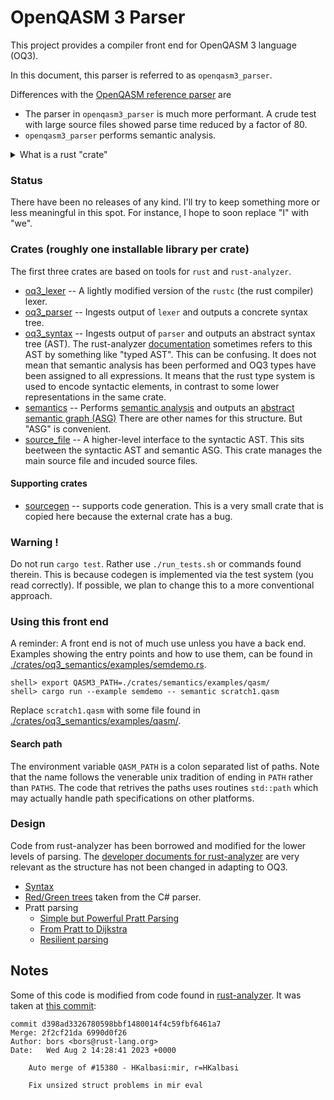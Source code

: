 # OpenQASM 3 Parser

This project provides a compiler front end for OpenQASM 3 language (OQ3).

In this document, this parser is referred to as `openqasm3_parser`.

Differences with the [OpenQASM reference parser](https://github.com/openqasm/openqasm) are

* The parser in `openqasm3_parser` is much more performant.
  A crude test with large source files showed parse time reduced by a factor of 80.
* `openqasm3_parser` performs semantic analysis.

<details>
  <summary>What is a rust "crate"</summary>

We talk about rust ["crates"](https://doc.rust-lang.org/book/ch07-01-packages-and-crates.html).
A rust library crate is more or less the source for a rust library that is developed, built, and installed with the rust package manager [cargo](https://doc.rust-lang.org/cargo/).
This single repository contains more than one separately installable crates. In the future, this repository may also be used to generate other artifacts.

</details>

### Status

There have been no releases of any kind. I'll try to keep something more or less meaningful in this spot.
For instance, I hope to soon replace "I" with "we".

### Crates (roughly one installable library per crate)

The first three crates are based on tools for `rust` and `rust-analyzer`.

* [oq3_lexer](./crates/oq3_lexer) -- A lightly modified version of the `rustc` (the rust compiler) lexer.
* [oq3_parser](./crates/oq3_parser) -- Ingests output of `lexer` and outputs a concrete syntax tree.
* [oq3_syntax](./crates/oq3_syntax) -- Ingests output of `parser` and outputs an abstract syntax tree (AST).
The rust-analyzer [documentation](#design) sometimes refers to this AST by something like "typed AST".
This can be confusing. It does not mean that semantic
analysis has been performed and OQ3 types have been assigned to all expressions. It means that the rust type system is
used to encode syntactic elements, in contrast to some lower representations in the same crate.
* [semantics](./crates/oq3_semantics) -- Performs [semantic analysis](https://en.wikipedia.org/wiki/Compiler#Front_end)
and outputs an [abstract semantic graph (ASG)](https://en.wikipedia.org/wiki/Abstract_semantic_graph)
There are other names for this structure. But "ASG" is convenient.
* [source_file](./crates/oq3_source_file) -- A higher-level interface to the syntactic AST. This sits beetween the syntactic AST and
semantic ASG. This crate manages the main source file and incuded source files.

#### Supporting crates

* [sourcegen](./crates/oq3_sourcegen) -- supports code generation. This is a very small crate that is copied here because the external
crate has a bug.

### Warning !

Do not run `cargo test`. Rather use `./run_tests.sh` or commands found therein. This is because codegen is implemented via
the test system (you read correctly). If possible, we plan to change this to a more conventional approach.

### Using this front end

A reminder: A front end is not of much use unless you have a back end. Examples showing the entry points and how to use them,
can be found in [./crates/oq3_semantics/examples/semdemo.rs](./crates/oq3_semantics/examples/semdemo.rs).

```shell
shell> export QASM3_PATH=./crates/semantics/examples/qasm/
shell> cargo run --example semdemo -- semantic scratch1.qasm
```

Replace `scratch1.qasm` with some file found in [./crates/oq3_semantics/examples/qasm/](./crates/oq3_semantics/examples/qasm/).

#### Search path

The environment variable `QASM_PATH` is a colon separated list of paths. Note that the name follows the venerable unix tradition of
ending in `PATH` rather than `PATHS`. The code that retrives the paths uses routines `std::path` which may actually handle
path specifications on other platforms.

### Design

Code from rust-analyzer has been borrowed and modified for the lower levels of parsing.
The [developer documents for rust-analyzer](https://github.com/rust-lang/rust-analyzer/tree/master/docs/dev) are very relevant as the
structure has not been changed in adapting to OQ3.

* [Syntax](https://github.com/rust-lang/rust-analyzer/blob/master/docs/dev/syntax.md)
* [Red/Green trees](https://ericlippert.com/2012/06/08/red-green-trees/) taken from the C# parser.
* Pratt parsing
    * [Simple but Powerful Pratt Parsing](https://matklad.github.io/2020/04/13/simple-but-powerful-pratt-parsing.html)
    * [From Pratt to Dijkstra](https://matklad.github.io/2020/04/15/from-pratt-to-dijkstra.html)
    * [Resilient parsing](https://matklad.github.io/2023/05/21/resilient-ll-parsing-tutorial.html)

## Notes

Some of this code is modified from code found in [rust-analyzer](https://github.com/rust-lang/rust-analyzer).
It was taken at [this commit](https://github.com/rust-lang/rust-analyzer/pull/15380):

    commit d398ad3326780598bbf1480014f4c59fbf6461a7
    Merge: 2f2cf21da 6990d0f26
    Author: bors <bors@rust-lang.org>
    Date:   Wed Aug 2 14:28:41 2023 +0000

        Auto merge of #15380 - HKalbasi:mir, r=HKalbasi

        Fix unsized struct problems in mir eval


<!--  LocalWords:  OpenQASM openqasm3 workspace IDEs repo qiskit qasm3 lexing
<!--  LocalWords:  ANTLR untyped AST Qiskit QuantumCircuit oq3 rustc lex enum
<!--  LocalWords:  lossless TokenKind fn lexer's filename codegen ungram bors
<!--  LocalWords:  d398ad3326780598bbf1480014f4c59fbf6461a7 2f2cf21da 6990d0f26
<!--  LocalWords:  HKalbasi mir unsized struct eval lexemes
 -->
